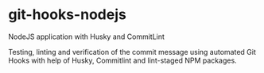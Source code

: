 # git-hooks-nodejs
NodeJS application with Husky and CommitLint

Testing, linting and verification of the commit message using automated Git Hooks with help of Husky, Commitlint and lint-staged NPM packages.
